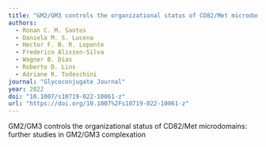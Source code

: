```yaml
---
title: "GM2/GM3 controls the organizational status of CD82/Met microdomains: further studies in GM2/GM3 complexation"
authors:
  - Ronan C. M. Santos
  - Daniela M. S. Lucena
  - Hector F. B. R. Loponte
  - Frederico Alisson-Silva
  - Wagner B. Dias
  - Roberto D. Lins
  - Adriane R. Todeschini
journal: "Glycoconjugate Journal"
year: 2022
doi: "10.1007/s10719-022-10061-z"
url: "https://doi.org/10.1007%2Fs10719-022-10061-z"
---
```


GM2/GM3 controls the organizational status of CD82/Met microdomains: further studies in GM2/GM3 complexation
